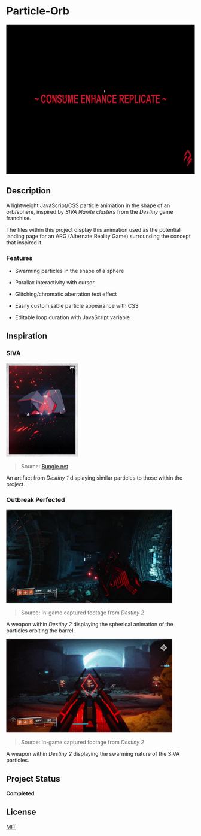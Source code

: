 # Particle-Orb

<img src="images/Animation.gif" alt="Project animation" height="400">

## Description

A lightweight JavaScript/CSS particle animation in the shape of an orb/sphere, inspired by *SIVA Nanite clusters* from the *Destiny* game franchise.

The files within this project display this animation used as the potential landing page for an ARG (Alternate Reality Game) surrounding the concept that inspired it.

### Features

* Swarming particles in the shape of a sphere

* Parallax interactivity with cursor

* Glitching/chromatic aberration text effect

* Easily customisable particle appearance with CSS

* Editable loop duration with JavaScript variable

## Inspiration

### SIVA

<img src="images/SIVA-Artifact.jpg" alt="SIVA artifact" height="250">

> Source: [Bungie.net](https://www.bungie.net/common/destiny_content/grimoire/hr_images/800201_879982ef7660b36b0dbd0351e00d43a3.jpg)

An artifact from *Destiny 1* displaying similar particles to those within the project.

### Outbreak Perfected

<img src="images/OutbreakPerfected.gif" alt="Outbreak Perfected static" height="250">

> Source: In-game captured footage from *Destiny 2*

A weapon within *Destiny 2* displaying the spherical animation of the particles orbiting the barrel.

<img src="images/OutbreakPerfected2.gif" alt="Outbreak Perfected firing" height="250">

> Source: In-game captured footage from *Destiny 2*

A weapon within *Destiny 2* displaying the swarming nature of the SIVA particles.

## Project Status

**Completed**

## License

[MIT](LICENSE)
